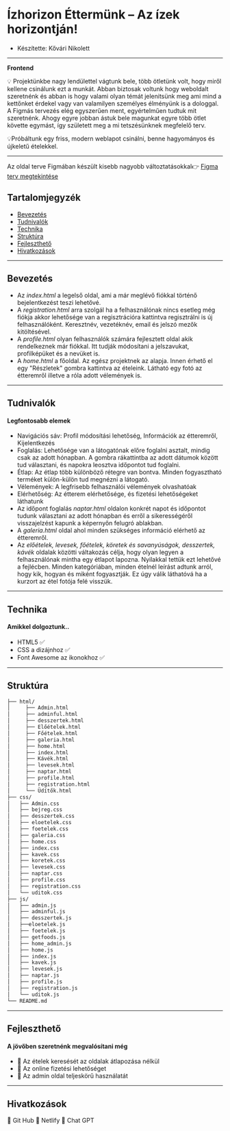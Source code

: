 # Ízhorizon Éttermünk – Az ízek horizontján!
- Készítette: Kővári Nikolett
---
**Frontend**

 
💡 Projektünkbe nagy lendülettel vágtunk bele, több ötletünk volt, hogy miről kellene csinálunk ezt a munkát.
Abban biztosak voltunk hogy weboldalt szeretnénk és abban is hogy valami olyan témát jelenitsünk meg ami mind a kettőnket érdekel vagy van valamilyen személyes élményünk is a dologgal. A Figmás tervezés elég egyszerűen ment, egyértelműen tudtuk mit szeretnénk. Ahogy egyre jobban ástuk bele magunkat egyre több ötlet követte egymást, így született meg a mi tetszésünknek megfelelő terv. 

💡Próbáltunk egy friss, modern weblapot csinálni, benne hagyományos és újkeletű ételekkel. 

---
Az oldal terve Figmában készült kisebb nagyobb változtatásokkal👉 [Figma terv megtekintése](https://www.figma.com/design/ipdP2BYytD8pvShEUWwQOF/Projekt?node-id=0-1&p=f&t=Wqw4hQMBFSGBfEpm-0)

## Tartalomjegyzék
- [Bevezetés](#Bevezetés)
- [Tudnivalók](#Tudnivalók)
- [Technika](#Technika)
- [Struktúra](#Struktúra)
- [Fejleszthető](#Fejleszthető)
- [Hivatkozások](#hivatkozások)

---
## Bevezetés
- Az *index.html* a legelső oldal, ami a már meglévő fiókkal történő bejelentkezést teszi lehetővé.  
- A *registration.html* arra szolgál
ha a felhasználónak nincs esetleg még fiókja akkor lehetősége van a regisztrációra kattintva regisztrálni is új felhasználóként. 
Keresztnév, vezetéknév, email és jelszó mezők kitöltésével.
- A *profile.html* olyan felhasználók számára fejlesztett oldal akik rendelkeznek már fiókkal. Itt tudják módosítani a jelszavukat, profilképüket és a nevüket is.
- A *home.html* a főoldal. Az egész projektnek az alapja. Innen érhető el egy "Részletek" gombra kattintva az ételeink. Látható egy fotó az étteremről illetve a róla adott vélemények is.
---
## Tudnivalók
#### Legfontosabb elemek
- Navigációs sáv: Profil módosítási lehetőség, Információk az étteremről, Kijelentkezés  
-  Foglalás: Lehetősége van a látogatónak előre foglalni asztalt, mindig csak az adott hónapban. A gombra rákattintba az adott dátumok között tud választani, és napokra leosztva időpontot tud foglalni.
-  Étlap: Az étlap több különböző rétegre van bontva. Minden fogyasztható terméket külön-külön tud megnézni a látogató.
-  Vélemények: A legfrisebb felhasználói vélemények olvashatóak
-  Elérhetőség: Az étterem elérhetősége, és fizetési lehetőségeket láthatunk
-  Az időpont foglalás *naptar.html* oldalon konkrét napot és időpontot tudunk választani az adott hónapban és erről a sikerességéről visszajelzést kapunk a képernyőn felugró ablakban.
- A *galeria.html* oldal ahol minden szükséges információ elérhető az étteremről.
- Az *előételek, levesek, főételek, köretek és savanyúságok, desszertek, kávék* oldalak közötti váltakozás célja, hogy olyan legyen a felhasználónak mintha egy étlapot lapozna. Nyilakkal tettük ezt lehetővé a fejlécben. Minden kategóriában, minden ételnél leírást adtunk arról, hogy kik,
hogyan és miként fogyasztják. Ez úgy válik láthatóvá ha a kurzort az étel
fotója felé visszük.
 ---
## Technika
#### Amikkel dolgoztunk..
 - HTML5 ✅
 - CSS a dizájnhoz ✅
 - Font Awesome az ikonokhoz ✅
 ---
## Struktúra
```markdown
├── html/
│     ├── Admin.html
│     ├── adminful.html
│     ├── desszertek.html
│     ├── Előételek.html
│     ├── Főételek.html
│     ├── galeria.html
│     ├── home.html
│     ├── index.html
│     ├── Kávék.html
│     ├── levesek.html
│     ├── naptar.html
│     ├── profile.html
│     ├── registration.html
│     └── Üdítők.html
├── css/
│   ├── Admin.css
│   ├── bejreg.css
│   ├── desszertek.css
│   ├── eloetelek.css
│   ├── foetelek.css
│   ├── galeria.css
│   ├── home.css
│   ├── index.css
│   ├── kavek.css
│   ├── koretek.css
│   ├── levesek.css
│   ├── naptar.css
│   ├── profile.css
│   ├── registration.css
│   └── uditok.css
├── js/
│   ├── admin.js
│   ├── adminful.js
│   ├── desszertek.js
│   ├──eloetelek.js
│   ├── foetelek.js
│   ├── getfoods.js
│   ├── home_admin.js
│   ├── home.js
│   ├── index.js
│   ├── kavek.js
│   ├── levesek.js
│   ├── naptar.js
│   ├── profile.js
│   ├── registration.js
│   └── uditok.js
└── README.md
```

---
 ## Fejleszthető
 #### A jövőben szeretnénk megvalósítani még
- 🌟 Az ételek keresését az oldalak átlapozása nélkül
- 🌟 Az online fizetési lehetőséget 
- 🌟 Az admin oldal teljeskörű használatát
 ---
## Hivatkozások

🔗  Git Hub
🔗 Netlify
🔗  Chat GPT



